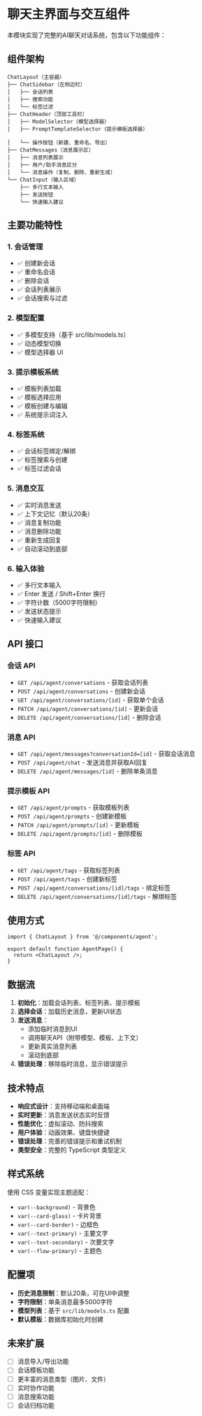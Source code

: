 # 聊天主界面与交互组件

本模块实现了完整的AI聊天对话系统，包含以下功能组件：

## 组件架构

```
ChatLayout（主容器）
├── ChatSidebar（左侧边栏）
│   ├── 会话列表
│   ├── 搜索功能
│   └── 标签过滤
├── ChatHeader（顶部工具栏）
│   ├── ModelSelector（模型选择器）
│   ├── PromptTemplateSelector（提示模板选择器）

│   └── 操作按钮（新建、重命名、导出）
├── ChatMessages（消息展示区）
│   ├── 消息列表展示
│   ├── 用户/助手消息区分
│   └── 消息操作（复制、删除、重新生成）
└── ChatInput（输入区域）
    ├── 多行文本输入
    ├── 发送按钮
    └── 快速输入建议
```

## 主要功能特性

### 1. 会话管理
- ✅ 创建新会话
- ✅ 重命名会话
- ✅ 删除会话
- ✅ 会话列表展示
- ✅ 会话搜索与过滤

### 2. 模型配置
- ✅ 多模型支持（基于 src/lib/models.ts）
- ✅ 动态模型切换
- ✅ 模型选择器 UI

### 3. 提示模板系统
- ✅ 模板列表加载
- ✅ 模板选择应用
- ✅ 模板创建与编辑
- ✅ 系统提示词注入

### 4. 标签系统
- ✅ 会话标签绑定/解绑
- ✅ 标签搜索与创建
- ✅ 标签过滤会话

### 5. 消息交互
- ✅ 实时消息发送
- ✅ 上下文记忆（默认20条）
- ✅ 消息复制功能
- ✅ 消息删除功能
- ✅ 重新生成回复
- ✅ 自动滚动到底部

### 6. 输入体验
- ✅ 多行文本输入
- ✅ Enter 发送 / Shift+Enter 换行
- ✅ 字符计数（5000字符限制）
- ✅ 发送状态提示
- ✅ 快速输入建议

## API 接口

### 会话 API
- `GET /api/agent/conversations` - 获取会话列表
- `POST /api/agent/conversations` - 创建新会话
- `GET /api/agent/conversations/[id]` - 获取单个会话
- `PATCH /api/agent/conversations/[id]` - 更新会话
- `DELETE /api/agent/conversations/[id]` - 删除会话

### 消息 API
- `GET /api/agent/messages?conversationId=[id]` - 获取会话消息
- `POST /api/agent/chat` - 发送消息并获取AI回复
- `DELETE /api/agent/messages/[id]` - 删除单条消息

### 提示模板 API
- `GET /api/agent/prompts` - 获取模板列表
- `POST /api/agent/prompts` - 创建新模板
- `PATCH /api/agent/prompts/[id]` - 更新模板
- `DELETE /api/agent/prompts/[id]` - 删除模板

### 标签 API
- `GET /api/agent/tags` - 获取标签列表
- `POST /api/agent/tags` - 创建新标签
- `POST /api/agent/conversations/[id]/tags` - 绑定标签
- `DELETE /api/agent/conversations/[id]/tags` - 解绑标签

## 使用方式

```tsx
import { ChatLayout } from '@/components/agent';

export default function AgentPage() {
  return <ChatLayout />;
}
```

## 数据流

1. **初始化**：加载会话列表、标签列表、提示模板
2. **选择会话**：加载历史消息，更新UI状态
3. **发送消息**：
   - 添加临时消息到UI
   - 调用聊天API（附带模型、模板、上下文）
   - 更新真实消息列表
   - 滚动到底部
4. **错误处理**：移除临时消息，显示错误提示

## 技术特点

- **响应式设计**：支持移动端和桌面端
- **实时更新**：消息发送状态实时反馈
- **性能优化**：虚拟滚动、防抖搜索
- **用户体验**：动画效果、键盘快捷键
- **错误处理**：完善的错误提示和重试机制
- **类型安全**：完整的 TypeScript 类型定义

## 样式系统

使用 CSS 变量实现主题适配：
- `var(--background)` - 背景色
- `var(--card-glass)` - 卡片背景
- `var(--card-border)` - 边框色
- `var(--text-primary)` - 主要文字
- `var(--text-secondary)` - 次要文字
- `var(--flow-primary)` - 主题色

## 配置项

- **历史消息限制**：默认20条，可在UI中调整
- **字符限制**：单条消息最多5000字符
- **模型列表**：基于 `src/lib/models.ts` 配置
- **默认模板**：数据库初始化时创建

## 未来扩展

- [ ] 消息导入/导出功能
- [ ] 会话模板功能
- [ ] 更丰富的消息类型（图片、文件）
- [ ] 实时协作功能
- [ ] 消息搜索功能
- [ ] 会话归档功能
